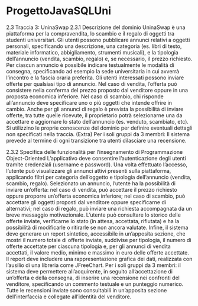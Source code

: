 # ProgettoJavaSQLUni
2.3 Traccia 3: UninaSwap
2.3.1 Descrizione del dominio
UninaSwap è una piattaforma per la compravendita, lo scambio e il regalo di oggetti tra studenti universitari. 
Gli utenti possono pubblicare annunci relativi a oggetti personali, specificando una descrizione, una categoria (es. libri di testo, materiale informatico, abbigliamento, strumenti musicali), e la tipologia dell’annuncio (vendita, scambio, regalo) e, se necessario, il prezzo richiesto. 
Per ciascun annuncio è possibile indicare testualmente le modalità di consegna, specificando ad esempio la sede universitaria in cui avverrà l’incontro e la fascia oraria preferita. 
Gli utenti interessati possono inviare offerte per qualsiasi tipo di annuncio. 
Nel caso di vendita, l’offerta può consistere nella conferma del prezzo proposto dal venditore oppure in una proposta economica inferiore. 
Nel caso di scambio, chi risponde all’annuncio deve specificare uno o più oggetti che intende offrire in cambio. Anche per gli annunci di regalo è prevista la possibilità di inviare offerte, 
tra tutte quelle ricevute, il proprietario potrà selezionarne una da accettare e aggiornare lo stato dell’annuncio (es. venduto, scambiato, etc). 
Si utilizzino le proprie conoscenze del dominio per definire eventuali dettagli non specificati nella traccia. 
(Extra) Per i soli gruppi da 3 membri: Il sistema prevede al termine di ogni transizione tra utenti dilasciare una recensione.

2.3.2 Specifica delle funzionalità per l’insegnamento di Programmazione Object-Oriented L’applicativo deve consentire l’autenticazione degli utenti tramite credenziali (username e password). 
Una volta effettuato l’accesso, l’utente può visualizzare gli annunci attivi presenti sulla piattaforma, applicando filtri per categoria dell’oggetto e tipologia dell’annuncio (vendita, scambio, regalo). 
Selezionato un annuncio, l’utente ha la possibilità di inviare un’offerta: nel caso di vendita, può accettare il prezzo richiesto oppure proporre un’offerta economica inferiore; nel caso di scambio, può accettare gli oggetti proposti dal venditore oppure specificarne di alternativi; nel caso di regalo, può inviare una richiesta accompagnata da un breve messaggio motivazionale. 
L’utente può consultare lo storico delle offerte inviate, verificarne lo stato (in attesa, accettata, rifiutata) e ha la possibilità di modificarle o ritirarle se non ancora valutate. 
Infine, il sistema deve generare un report sintetico, accessibile in un’apposita sezione, che mostri il numero totale di offerte inviate, suddivise per tipologia, il numero di offerte accettate per ciascuna tipologia e, per gli annunci di vendita accettati, il valore medio, minimo e massimo in euro delle offerte accettate. 
Il report deve includere una rappresentazione grafica dei dati, realizzata con l’ausilio di una libreria come JFreeChart. Per i soli gruppi da 3 membri: il sistema deve permettere all’acquirente, in seguito all’accettazione di un’offerta e della consegna, di inserire una recensione nei confronti del venditore, specificando un commento testuale e un punteggio numerico. 
Tutte le recensioni inviate sono consultabili in un’apposita sezione dell’interfaccia e collegate all’identità del venditore.